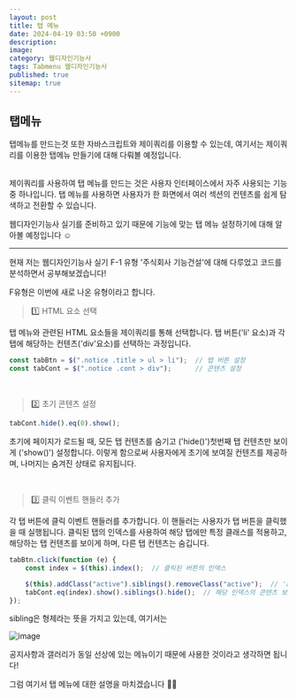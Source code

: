 ```yaml
---
layout: post
title: 탭 메뉴
date: 2024-04-19 03:50 +0900
description: 
image: 
category: 웹디자인기능사
tags: Tabmenu 웹디자인기능사
published: true
sitemap: true
---
```


## 탭메뉴

탭메뉴를 만드는것 또한 자바스크립트와 제이쿼리를 이용할 수 있는데, 여기서는 제이쿼리를 이용한 탭메뉴 만들기에 대해 다뤄볼 예정입니다.

<br>
제이쿼리를 사용하여 탭 메뉴를 만드는 것은 사용자 인터페이스에서 자주 사용되는 기능 중 하나입니다. 탭 메뉴를 사용하면 사용자가 한 화면에서 여러 섹션의 컨텐츠를 쉽게 탐색하고 전환할 수 있습니다.

웹디자인기능사 실기를 준비하고 있기 때문에 기능에 맞는 탭 메뉴 설정하기에 대해 알아볼 예정입니다 ☺ 

<hr />

현재 저는 웹디자인기능사 실기 F-1 유형 '주식회사 기능건설'에 대해 다루었고 코드를 분석하면서 공부해보겠습니다!

F유형은 이번에 새로 나온 유형이라고 합니다.


> 1️⃣ HTML 요소 선택

탭 메뉴와 관련된 HTML 요소들을 제이쿼리를 통해 선택합니다. 탭 버튼('li' 요소)과 각 탭에 해당하는 컨텐츠('div'요소)를 선택하는 과정입니다.

````javascript
const tabBtn = $(".notice .title > ul > li");  // 탭 버튼 설정
const tabCont = $(".notice .cont > div");      // 콘텐츠 설정
````
<br>

> 2️⃣ 초기 콘텐츠 설정

````javascript
tabCont.hide().eq(0).show();
````
초기에 페이지가 로드될 때, 모든 탭 컨텐츠를 숨기고 ('hide()')첫번째 탭 컨텐츠만 보이게 ('show()') 설정합니다. 이렇게 함으로써 사용자에게 초기에 보여질 컨텐츠를 제공하며, 나머지는 숨겨진 상태로 유지됩니다.

<br>

> 3️⃣ 클릭 이벤트 핸들러 추가

각 탭 버튼에 클릭 이벤트 핸들러를 추가합니다.
이 핸들러는 사용자가 탭 버튼을 클릭했을 때 실행됩니다. 클릭된 탭의 인덱스를 사용하여 해당 탭에만 특정 클래스를 적용하고, 해당하는 탭 컨텐츠를 보이게 하며, 다른 탭 컨텐츠는 숨깁니다.

````javascript
tabBtn.click(function (e) {
    const index = $(this).index();  // 클릭된 버튼의 인덱스

    $(this).addClass("active").siblings().removeClass("active");  // 'active' 클래스 추가 및 제거
    tabCont.eq(index).show().siblings().hide();  // 해당 인덱스의 콘텐츠 보이기, 다른 콘텐츠 숨기기
});

````

sibling은 형제라는 뜻을 가지고 있는데, 여기서는 

![image](https://github.com/Hyeji1364/class2024/assets/161557112/12666e5c-3cc5-42a1-a377-309211c3ffa5)

공지사항과 갤러리가 동일 선상에 있는 메뉴이기 때문에 사용한 것이라고 생각하면 됩니다!

그럼 여기서 탭 메뉴에 대한 설명을 마치겠습니다 👋🏼


